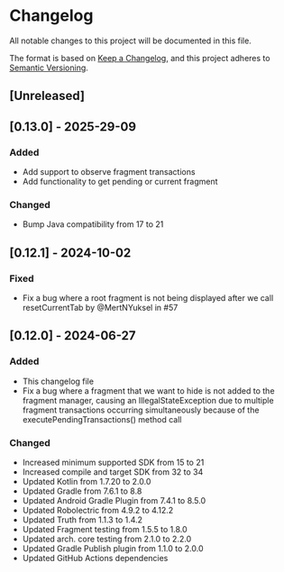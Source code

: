 # Changelog

All notable changes to this project will be documented in this file.

The format is based on [Keep a Changelog](https://keepachangelog.com/en/1.1.0/),
and this project adheres to [Semantic Versioning](https://semver.org/spec/v2.0.0.html).

## [Unreleased]

## [0.13.0] - 2025-29-09

### Added
- Add support to observe fragment transactions
- Add functionality to get pending or current fragment

### Changed
- Bump Java compatibility from 17 to 21

## [0.12.1] - 2024-10-02

### Fixed
- Fix a bug where a root fragment is not being displayed after we call resetCurrentTab by @MertNYuksel in #57

## [0.12.0] - 2024-06-27

### Added

- This changelog file
- Fix a bug where a fragment that we want to hide is not added to the fragment manager,
causing an IllegalStateException due to multiple fragment transactions occurring simultaneously 
because of the executePendingTransactions() method call

### Changed

- Increased minimum supported SDK from 15 to 21
- Increased compile and target SDK from 32 to 34
- Updated Kotlin from 1.7.20 to 2.0.0
- Updated Gradle from 7.6.1 to 8.8
- Updated Android Gradle Plugin from 7.4.1 to 8.5.0
- Updated Robolectric from 4.9.2 to 4.12.2
- Updated Truth from 1.1.3 to 1.4.2
- Updated Fragment testing from 1.5.5 to 1.8.0
- Updated arch. core testing from 2.1.0 to 2.2.0
- Updated Gradle Publish plugin from 1.1.0 to 2.0.0
- Updated GitHub Actions dependencies 
